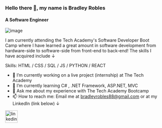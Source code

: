 ### Hello there 👋, my name is Bradley Robles
#### A Software Engineer
![image](https://user-images.githubusercontent.com/26016505/197311459-61958489-ab8c-4974-bd45-39525084b380.png)

I am currently attending the Tech Academy's Software Developer Boot Camp where I have learned a great amount in software development from hardware-side to software-side from front-end to back-end! The skills I have acquired include ↓ 

Skills: HTML / CSS / SQL / JS /  PYTHON / REACT

- 🔭 I’m currently working on a live project (internship) at The Tech Academy 
- 🌱 I’m currently learning C# , .NET Framework, ASP.NET, MVC
- 💬 Ask me about my experience with The Tech Academy Bootcamp 
- 📫 How to reach me: Email me at bradleyrobles88@gmail.com or at my LinkedIn (link below) 	↓ 


[<img src='https://cdn.jsdelivr.net/npm/simple-icons@3.0.1/icons/linkedin.svg' alt='linkedin' height='40'>](https://www.linkedin.com/in/bradley-robles/)   


